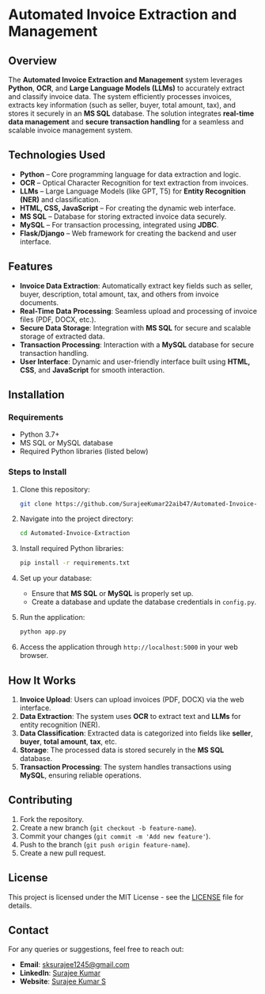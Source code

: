 # Automated Invoice Extraction and Management

## Overview

The **Automated Invoice Extraction and Management** system leverages **Python**, **OCR**, and **Large Language Models (LLMs)** to accurately extract and classify invoice data. The system efficiently processes invoices, extracts key information (such as seller, buyer, total amount, tax), and stores it securely in an **MS SQL** database. The solution integrates **real-time data management** and **secure transaction handling** for a seamless and scalable invoice management system.

## Technologies Used

- **Python** – Core programming language for data extraction and logic.
- **OCR** – Optical Character Recognition for text extraction from invoices.
- **LLMs** – Large Language Models (like GPT, T5) for **Entity Recognition (NER)** and classification.
- **HTML, CSS, JavaScript** – For creating the dynamic web interface.
- **MS SQL** – Database for storing extracted invoice data securely.
- **MySQL** – For transaction processing, integrated using **JDBC**.
- **Flask/Django** – Web framework for creating the backend and user interface.

## Features

- **Invoice Data Extraction**: Automatically extract key fields such as seller, buyer, description, total amount, tax, and others from invoice documents.
- **Real-Time Data Processing**: Seamless upload and processing of invoice files (PDF, DOCX, etc.).
- **Secure Data Storage**: Integration with **MS SQL** for secure and scalable storage of extracted data.
- **Transaction Processing**: Interaction with a **MySQL** database for secure transaction handling.
- **User Interface**: Dynamic and user-friendly interface built using **HTML, CSS**, and **JavaScript** for smooth interaction.

## Installation

### Requirements

- Python 3.7+
- MS SQL or MySQL database
- Required Python libraries (listed below)

### Steps to Install

1. Clone this repository:

    ```bash
    git clone https://github.com/SurajeeKumar22aib47/Automated-Invoice-Extraction.git
    ```

2. Navigate into the project directory:

    ```bash
    cd Automated-Invoice-Extraction
    ```

3. Install required Python libraries:

    ```bash
    pip install -r requirements.txt
    ```

4. Set up your database:
    - Ensure that **MS SQL** or **MySQL** is properly set up.
    - Create a database and update the database credentials in `config.py`.

5. Run the application:

    ```bash
    python app.py
    ```

6. Access the application through `http://localhost:5000` in your web browser.

## How It Works

1. **Invoice Upload**: Users can upload invoices (PDF, DOCX) via the web interface.
2. **Data Extraction**: The system uses **OCR** to extract text and **LLMs** for entity recognition (NER).
3. **Data Classification**: Extracted data is categorized into fields like **seller**, **buyer**, **total amount**, **tax**, etc.
4. **Storage**: The processed data is stored securely in the **MS SQL** database.
5. **Transaction Processing**: The system handles transactions using **MySQL**, ensuring reliable operations.

## Contributing

1. Fork the repository.
2. Create a new branch (`git checkout -b feature-name`).
3. Commit your changes (`git commit -m 'Add new feature'`).
4. Push to the branch (`git push origin feature-name`).
5. Create a new pull request.

## License

This project is licensed under the MIT License - see the [LICENSE](LICENSE) file for details.

## Contact

For any queries or suggestions, feel free to reach out:

- **Email**: sksurajee1245@gmail.com
- **LinkedIn**: [Surajee Kumar](https://www.linkedin.com/in/surajee-kumar-853909256)
- **Website**: [Surajee Kumar S](https://surajee-kumar-portfolio.netlify.app/)

